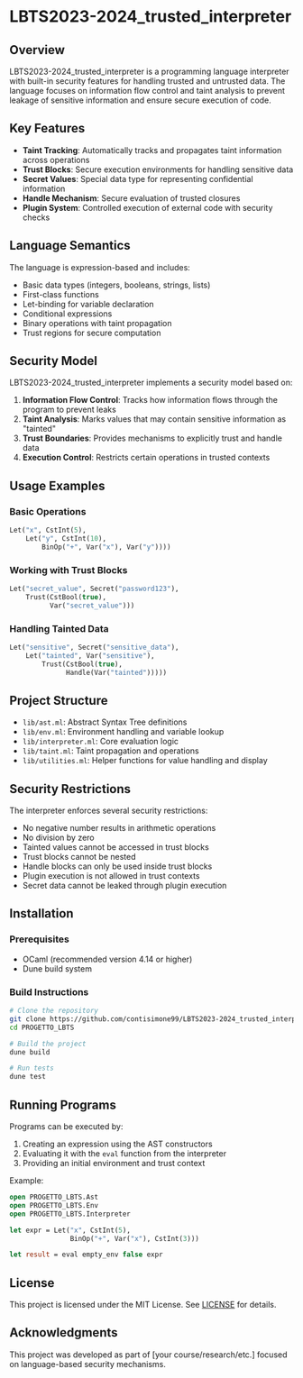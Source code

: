 # LBTS2023-2024_trusted_interpreter

## Overview
LBTS2023-2024_trusted_interpreter is a programming language interpreter with built-in security features for handling trusted and untrusted data. The language focuses on information flow control and taint analysis to prevent leakage of sensitive information and ensure secure execution of code.

## Key Features

- **Taint Tracking**: Automatically tracks and propagates taint information across operations
- **Trust Blocks**: Secure execution environments for handling sensitive data
- **Secret Values**: Special data type for representing confidential information
- **Handle Mechanism**: Secure evaluation of trusted closures
- **Plugin System**: Controlled execution of external code with security checks

## Language Semantics

The language is expression-based and includes:

- Basic data types (integers, booleans, strings, lists)
- First-class functions
- Let-binding for variable declaration
- Conditional expressions
- Binary operations with taint propagation
- Trust regions for secure computation

## Security Model

LBTS2023-2024_trusted_interpreter implements a security model based on:

1. **Information Flow Control**: Tracks how information flows through the program to prevent leaks
2. **Taint Analysis**: Marks values that may contain sensitive information as "tainted"
3. **Trust Boundaries**: Provides mechanisms to explicitly trust and handle data
4. **Execution Control**: Restricts certain operations in trusted contexts

## Usage Examples

### Basic Operations

```ocaml
Let("x", CstInt(5),
    Let("y", CstInt(10),
        BinOp("+", Var("x"), Var("y"))))
```

### Working with Trust Blocks

```ocaml
Let("secret_value", Secret("password123"),
    Trust(CstBool(true),
          Var("secret_value")))
```

### Handling Tainted Data

```ocaml
Let("sensitive", Secret("sensitive_data"),
    Let("tainted", Var("sensitive"),
        Trust(CstBool(true),
              Handle(Var("tainted")))))
```

## Project Structure

- `lib/ast.ml`: Abstract Syntax Tree definitions
- `lib/env.ml`: Environment handling and variable lookup
- `lib/interpreter.ml`: Core evaluation logic
- `lib/taint.ml`: Taint propagation and operations
- `lib/utilities.ml`: Helper functions for value handling and display

## Security Restrictions

The interpreter enforces several security restrictions:

- No negative number results in arithmetic operations
- No division by zero
- Tainted values cannot be accessed in trust blocks
- Trust blocks cannot be nested
- Handle blocks can only be used inside trust blocks
- Plugin execution is not allowed in trust contexts
- Secret data cannot be leaked through plugin execution

## Installation

### Prerequisites
- OCaml (recommended version 4.14 or higher)
- Dune build system

### Build Instructions
```bash
# Clone the repository
git clone https://github.com/contisimone99/LBTS2023-2024_trusted_interpreter.git
cd PROGETTO_LBTS

# Build the project
dune build

# Run tests
dune test
```

## Running Programs

Programs can be executed by:

1. Creating an expression using the AST constructors
2. Evaluating it with the `eval` function from the interpreter
3. Providing an initial environment and trust context

Example:
```ocaml
open PROGETTO_LBTS.Ast
open PROGETTO_LBTS.Env
open PROGETTO_LBTS.Interpreter

let expr = Let("x", CstInt(5),
               BinOp("+", Var("x"), CstInt(3)))

let result = eval empty_env false expr
```


## License
This project is licensed under the MIT License. See [LICENSE](LICENSE.md) for details.

## Acknowledgments

This project was developed as part of [your course/research/etc.] focused on language-based security mechanisms.
